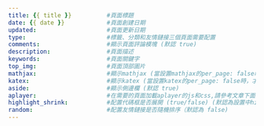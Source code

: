```yaml
---
title: {{ title }}          #頁面標題
date: {{ date }}            #頁面創建日期
updated:                    #頁面更新日期                   
type:                       #標籤、分類和友情鏈接三個頁面需要配置
comments:                   #顯示頁面評論模塊 (默認 true)
description:                #頁面描述
keywords:                   #頁面關鍵字
top_img:                    #頁面頂部圖片
mathjax:                    #顯示mathjax (當設置mathjax的per_page: false時，才需要配置，默認 false)
katex:                      #顯示katex (當設置katex的per_page: false時，才需要配置，默認 false)
aside:                      #顯示側邊欄 (默認 true)
aplayer:                    #在需要的頁面加載aplayer的js和css,請參考文章下面的音樂 配置
highlight_shrink:           #配置代碼框是否展開 (true/false) (默認為設置中highlight_shrink的配置)
random:                     #配置友情鏈接是否隨機排序（默認為 false)
---
```

